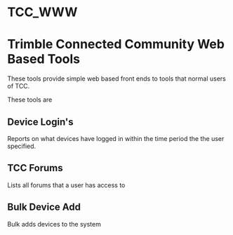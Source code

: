 # TCC_WWW
Trimble Connected Community Web Based Tools
===========================================

These tools provide simple web based front ends to tools that normal users of TCC.

These tools are

Device Login's
--------------

Reports on what devices have logged in within the time period the the user specified.



TCC Forums
----------

Lists all forums that a user has access to

Bulk Device Add
---------------

Bulk adds devices to the system
